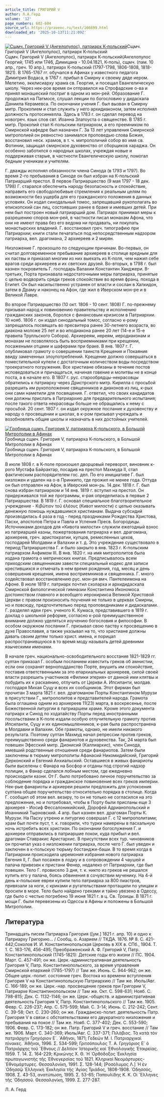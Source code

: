 ```yaml
---
article_title: ГРИГОРИЙ V
author: Л.А.Герд
volume: '12'
page_numbers: 602-604
source_url: https://pravenc.ru/text/166699.html
downloaded_at: '2025-10-13T11:21:09Z'
---
```


[![Cщмч. Григорий V (Ангелопулос), патриарх К-польский](https://pravenc.ru/data/847/472/1234/i200.jpg "Кликните для увеличения картинки")](https://pravenc.ru/data/847/472/1234/i400.jpg)Cщмч. Григорий V (Ангелопулос), патриарх К-польский  
Cщмч. Григорий V (Ангелопулос), патриарх К-польский(Ангелопулос Георгий; 1745 или 1746, Димицана - 10.04.1821, К-поль), сщмч. (пам. 10 апр., греч. 10 апр.), патриарх К-польский (1797-1798, 1806-1808, 1818-1821). В 1765-1767 гг. обучался в Афинах у известного педагога Димитрия Водаса, в 1767 г. прибыл в Смирну к своему дяде иером. Мелетию, экклисиарху храма св. Георгия, и посещал Евангелическую школу. Через нек-рое время он отправился на Строфадские о-ва и принял монашеский постриг в одном из мон-рей. Образование Г. продолжал на Патмосе, слушал лекции по богословию у дидаскала Даниила Керамевса. По окончании учения Г. был вызван в Смирну митр. Прокопием и стал служить у него архидиаконом, затем исполнял должность протосинкелла. Здесь в 1783 г. он сделал перевод на новогреч. язык слов свт. Иоанна Златоуста о священстве. В 1785 г. митр. Прокопий стал К-польским патриархом, а его преемником по Смирнской кафедре был назначен Г. За 13 лет управления Смирнской митрополией он ревностно занимался проповедью слова Божия, восстановил неск. храмов, в т. ч. митрополичий собор во имя св. Фотинии, защищал смирнское духовенство от сборщиков хараджа. Он особенно заботился о народных школах, учреждая новые и поддерживая старые, в частности Евангелическую школу, помогал бедным ученикам и учителям.

Г. дважды исполнял обязанности члена Синода (в 1793 и 1797). Во время 2-го пребывания в Синоде он был избран на К-польский Патриарший престол. В первое Патриаршество (9 мая 1797 - 18 дек. 1798) Г. старался обеспечить народу безопасность и спокойствие, направить его свободолюбивые стремления к реальным целям по возможности без ущерба для его гражданского положения в данных условиях. Он издал синодальный томос, запрещавший рукополагать во епископский сан лиц, состоявших ранее в браке и имевших детей. При нем был построен новый патриарший дом. Патриарх принимал меры к разрешению споров мон-рей, в частности писал монахам Афона, что они не имеют права без его ведома ни продавать, ни покупать монастырских владений. Г. восстановил греч. типографию при Патриархии; книги стали печататься под непосредственным надзором патриарха, вел. драгомана, 2 архиереев и 2 мирян.

Низложение Г. произошло по следующим причинам. Во-первых, он считал долговременное пребывание архиереев в столице вредным для их паствы и приказал многим из них выехать из К-поля, чем нажил себе врагов среди архиереев и их светских друзей. Во-вторых, в 1798 г. был казнен покровитель Г. господарь Валахии Константин Ханджери. В-третьих, Порта признавала недостаточными меры патриарха, принятые с целью водворить среди греков спокойствие во время франц. похода в Египет. Он был насильственно устранен от власти и сослан в Халкидон, затем в Драму и наконец на Афон, где жил в Иверском мон-ре и в Великой Лавре.

Во второе Патриаршество (10 окт. 1806 - 10 сент. 1808) Г. по-прежнему призывал народ к повиновению правительству и исполнению гражданских законов, боролся с финансовым кризисом в Патриархии. 10 нояб. 1806 г. он издал синодальный томос, согласно к-рому запрещалось посвящать во пресвитера ранее 30-летнего возраста, во диакона моложе 25 лет и во иподиакона ранее 20 лет (14-е и 15-е правила Трулльского Собора). Архиереям, иереям, иеродиаконам и монахам не позволялось быть восприемниками при крещении, посажеными отцами и шаферами при браке. В янв. 1807 г. Г. опубликовал грамоту о совершении таинств Крещения и Покаяния ввиду замеченных злоупотреблений. Крещение должно совершаться в поместительной купели с достаточным количеством воды посредством троекратного погружения. Все христиане обязаны в течение постов исповедоваться и причащаться, начиная говение и молитвы не в конце поста, а в начале его. В 1807 г. рус. старообрядцы-некрасовцы обратились к патриарху через Дристрского митр. Кирилла с просьбой разрешить им рукоположение священников и диаконов из лиц, к-рых они сами наметили для посвящения. Г. ответил, что своих кандидатов они должны прислать в Патриархию для предварительного испытания; после такого ответа некрасовцы больше не обращались к нему с просьбой. 20 сент. 1807 г. он издал окружное послание к духовенству и народу о просвещении и школах, в к-ром призывал учреждать и возобновлять общие школы и назначать в них достойных учителей.

[![Гробница сщмч. Григория V, патриарха К-польского, в Большой Митрополии в Афинах](https://pravenc.ru/data/621/472/1234/i200.jpg "Кликните для увеличения картинки")](https://pravenc.ru/data/621/472/1234/i400.jpg)Гробница сщмч. Григория V, патриарха К-польского, в Большой Митрополии в Афинах  
Гробница сщмч. Григория V, патриарха К-польского, в Большой Митрополии в Афинах

В июле 1808 г. в К-поле произошел дворцовый переворот, виновник к-рого Мустафа Байрактар, посадив на престол Махмуда II, стал фактическим распорядителем гос. дел. По его инициативе Г. был низложен и удален на о-в Принкипо, где прожил не менее года. Оттуда он был отправлен на Афон, в Иверский мон-рь. 14 дек. 1818 г. Г. был снова избран патриархом и 14 янв. 1819 г. вступил на престол. Он придерживался той же программы, к-рая определилась в первые 2 Патриаршества. В 1819 г. Г. основал специальное благотворительное учреждение - Κιβώτιον τοῦ ἐλέους (Кивот милости) с целью оказывать денежную помощь нуждавшимся христианам. Выдача субсидий производилась 4 раза в год - перед праздниками Рождества Христова, Пасхи, апостолов Петра и Павла и Успения Пресв. Богородицы. Источниками доходов для «Кивота милости» служили ежегодный взнос из патриаршей казны, пожертвования патриарха и вел. драгомана, архиереев, греч. аристократии, купцов, ремесленных цехов, господарей Молдавии и Валахии и т. д. Это учреждение существовало в период Патриаршества Г. и было закрыто в янв. 1823 г. К-польским патриархом Анфимом III. В янв. 1820 г. на имя митрополитов была издана грамота о метрических книгах. Предписывалось всем приходским священникам завести специальный кодекс для записи крестившихся и отмечать в нем время рождения, год, месяц и день совершения крещения, имена восприемников и священника. Г. много содействовал восстановлению рус. мон-ря вмч. Пантелеимона на Афоне. В июле 1819 г. патриарх почтил схоларха и архидидаскала Смирнской филологической гимназии Константина Икономоса достоинством главного и всеобщего иерокирикса Великой Христовой Церкви с правом произносить поучения не только в церквах Смирны, но и повсюду, предпочтительно перед проповедниками и дидаскалами. Г. разделял идеи греч. ученого К. Кумаса, представившего в 1819 г. доклад о школьной реформе, согласно к-рой преимущественное внимание должно уделяться изучению богословия и философии. В особом окружном послании Г. призывал свою паству к просвещению в духе Православия, а также указывал на то, что христиане должны давать своим детям только христ. имена, и порицал распространившуюся в то время моду называть детей древними языческими именами.

В начале греч. национально-освободительного восстания 1821-1829 гг. султан приказал Г. особым посланием известить греков об амнистии, если они сохранят верноподданство Порте, внушить им спокойствие, поставив ответственными за это епархиальных архиереев, силой своей власти разрешить участников «Филики этерия» от данной ими клятвы и побудить их к раскаянию, отлучить от Церкви А. Ипсиланти, молдав. господаря Михая Суцу и всех их сообщников. Этот фирман был прочитан 3 марта 1821 г. вел. драгоманом Порты Константином Мурузи в присутствии Г., митрополитов и представителей народа. Грамота была оглашена одним из архиереев 11(23) марта, в воскресенье, после Божественной литургии в патриаршем храме. Кроме этого документа патриарх и Синод по ходатайству Порты перед иностранными посольствами в К-поле издали особую отлучительную грамоту против Ипсиланти, Суцу и их единомышленников, к-рая была распространена в Молдавии и Валахии. Обе грамоты, однако, не имели никакого результата. Поэтому султан Махмуд начал репрессии против греков, преимущественно среди фанариотов и духовенства. Так, 24 марта был повешен Эфесский митр. Дионисий (Каллиархис), член Синода, имевший родственные отношения среди фанариотов. Затем были заключены в тюрьму митрополиты Афанасий Никомидийский, Григорий Дерконский и Евгений Анхиальский. Оставшиеся в живых фанариоты были выселены с Фанара на Босфор и отданы под строгий надзор полиции, а Фанар сделался лобным местом, где ежедневно происходили казни. От Г. было потребовано личное поручительство за соблюдение порядка и гражданское повиновение всех греков империи. Нек-рые фанариоты и архиереи решили предложить для успокоения султана общее поручительство относительно порядка в столице. Когда Г. сообщил об этом вел. везиру, то он не только не согласился на это предложение, но и потребовал, чтобы в Порту были присланы еще 3 архиерея - Иосиф Фессалоникийский, Дорофей Адрианопольский и Иоанникий Тырновский. 4 апр. был казнен вел. драгоман Порты К. Мурузи. На Пасху утреню и литургию совершал Г. с 12 митрополитами; храм был почти пуст, т. к. говорили, что турки намерены в пасхальную ночь истребить всех христиан. По окончании богослужения Г. и архиереи отправились в патриаршие покои, куда прибыл и вел. драгоман Ставракис Аристархис. В присутствии всех тур. чиновников он прочитал указ о низложении патриарха, после чего Г. был уведен и заключен в к-польскую тюрьму бостанджи-баши. В то время когда в Патриархии происходила церемония избрания нового патриарха Евгения II, Г. был посажен в лодку и в сопровождении 4 чаушей и палача привезен к пристани Фенер, недалеко от Патриархии, где был повешен. Тело Г. провисело 3 дня, т. к. никто из греков не решался купить его у палача, боясь обвинения в сочувствии мученику. На 4-й день к-польские евреи купили тело патриарха за 800 пиастров, привязали за ноги, с криками и ругательствами протащили по улицам и бросили в море. Тело было найдено греками и тайно увезено в Одессу, где было с честью погребено 19 июня 1821 г. в ц. Св. Троицы. В 1871 г. мощи Г. были перевезены из Одессы в Афины и положены в Большой Митрополии.

## Литература

Тринадцать писем Патриарха Григория ([ум.] 1821 г. апр. 10) и одно к Патриарху Григорию... / Сообщ. о. Азарием // ТКДА. 1876. № 8. С. 421-442;Соколов И. И. Константинопольская Церковь в XIX в. СПб., 1904. Т. 1. С. 163-176, 456-495; Преображенский А. Ф. Григорий V, Патр. Константинопольский (1745-1821): Детские годы его жизни // ПС. 1904. Март. С. 457-491; он же. Церк.-административная деятельность Григория V, Патр. Константинопольского, за время управления Смирнской епархией (1785-1797) // Там же. Июнь. С. 944-962; он же. Общее церк.-полит. состояние греч. Востока ко времени вступления Григория V на Константинопольскую Патриархию // Там же. Июль/Авг. С. 166-189; он же. Церк.-нар. просвещение греков при Григории V, Патриархе Константинопольском // Там же. Окт. С. 598-631; Нояб. С. 798-815; Дек. С. 1132-1146; он же. Церк.-обществ. и административная деятельность Григория V, Патр. Константинопольского // Там же. 1905. Февр. С. 226-237; Апр. С. 575-599; Май. С. 3-14; Июнь. С. 212-242; Сент. С. 39-58; Окт. С. 230-260; он же. Гражданско-полит. деятельность Патр. Григория V в связи с обстоятельствами его двукратного низложения и пребывания на покое // Там же. Нояб. С. 377-402; Дек. С. 553-590; 1906. Февр. С. 173-182; он же. Патр. Григорий V и греч. восстание // Там же. 1906. Март. С. 340-369; Июль/Авг. С. 337-371; Πιλάβιος. Τὰ κατὰ τὸν πατριάρχην Γρηγόριον Ε´. ᾿Αθῆναι, 1871; Γεδεών Μ. Ι. Πατριαρχικαὶ πίνακες. ᾿Αθῆναι, 1996. Σ. 534-599; Γριτσόπουλος Τ. Α. Γρηγόριος Ε´ ὁ Πατριάρχης τοῦ ῎Εθνους // Δελτίον ῾Ιστορικῆς καὶ ᾿Εθνολογικῆς ῾Εταιρείας. 1959. Τ. 14. Σ. 164-229; Κρικώνης Χ. Θ. ῾Η ᾿Ορθόδοξος ᾿Εκκλησία πρωταγωνιστὴς τῆς ᾿Εθνεγερσίας τοῦ 1821. Κληρικοὶ Νεομάρτυρες-᾿Εθνομάρτυρες. Θεσσαλονίκη, 1991. Σ. 128-144; [Ροσόλυμος Λ.] ῾Η ἐν ᾿Οδησσῷ ῾Ελληνικὴ ᾿Εκκλησία τῆς ῾Αγίας Τριάδος, 1808-1908. ᾿Οδησσός, 1908. Σ. 43-53, ανατύπωση, 1995. Σ. 53-65; Παπουλίδης Κ. Κ. Οἱ ῞Ελληνες τῆς ᾿Οδησσοῦ. Θεσσαλονίκη, 1999. Σ. 277-287.

Л. А. Герд
